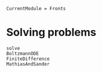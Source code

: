 ```@meta
CurrentModule = Fronts
```

# Solving problems

```@docs
solve
BoltzmannODE
FiniteDifference
MathiasAndSander
```
